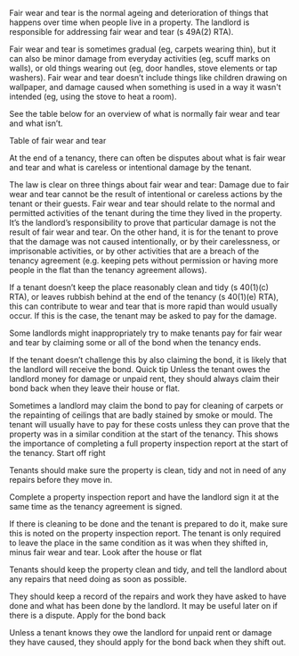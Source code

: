 Fair wear and tear is the normal ageing and deterioration of things that happens over time when people live in a property. The landlord is responsible for addressing fair wear and tear (s 49A(2) RTA).

Fair wear and tear is sometimes gradual (eg, carpets wearing thin), but it can also be minor damage from everyday activities (eg, scuff marks on walls), or old things wearing out (eg, door handles, stove elements or tap washers).
Fair wear and tear doesn’t include things like children drawing on wallpaper, and damage caused when something is used in a way it wasn't intended (eg, using the stove to heat a room).

See the table below for an overview of what is normally fair wear and tear and what isn’t.

Table of fair wear and tear

At the end of a tenancy, there can often be disputes about what is fair wear and tear and what is careless or intentional damage by the tenant.

The law is clear on three things about fair wear and tear:
Damage due to fair wear and tear cannot be the result of intentional or careless actions by the tenant or their guests.
Fair wear and tear should relate to the normal and permitted activities of the tenant during the time they lived in the property.
It’s the landlord’s responsibility to prove that particular damage is not the result of fair wear and tear. On the other hand, it is for the tenant to prove that the damage was not caused intentionally, or by their carelessness, or imprisonable activities, or by other activities that are a breach of the tenancy agreement (e.g. keeping pets without permission or having more people in the flat than the tenancy agreement allows).

If a tenant doesn’t keep the place reasonably clean and tidy (s 40(1)(c) RTA), or leaves rubbish behind at the end of the tenancy (s 40(1)(e) RTA), this can contribute to wear and tear that is more rapid than would usually occur. If this is the case, the tenant may be asked to pay for the damage.

Some landlords might inappropriately try to make tenants pay for fair wear and tear by claiming some or all of the bond when the tenancy ends.

If the tenant doesn’t challenge this by also claiming the bond, it is likely that the landlord will receive the bond.
Quick tip
Unless the tenant owes the landlord money for damage or unpaid rent, they should always claim their bond back when they leave their house or flat.

Sometimes a landlord may claim the bond to pay for cleaning of carpets or the repainting of ceilings that are badly stained by smoke or mould. The tenant will usually have to pay for these costs unless they can prove that the property was in a similar condition at the start of the tenancy. This shows the importance of completing a full property inspection report at the start of the tenancy.
Start off right

Tenants should make sure the property is clean, tidy and not in need of any repairs before they move in.

Complete a property inspection report and have the landlord sign it at the same time as the tenancy agreement is signed.

If there is cleaning to be done and the tenant is prepared to do it, make sure this is noted on the property inspection report. The tenant is only required to leave the place in the same condition as it was when they shifted in, minus fair wear and tear.
Look after the house or flat

Tenants should keep the property clean and tidy, and tell the landlord about any repairs that need doing as soon as possible.

They should keep a record of the repairs and work they have asked to have done and what has been done by the landlord. It may be useful later on if there is a dispute.
Apply for the bond back

Unless a tenant knows they owe the landlord for unpaid rent or damage they have caused, they should apply for the bond back when they shift out.